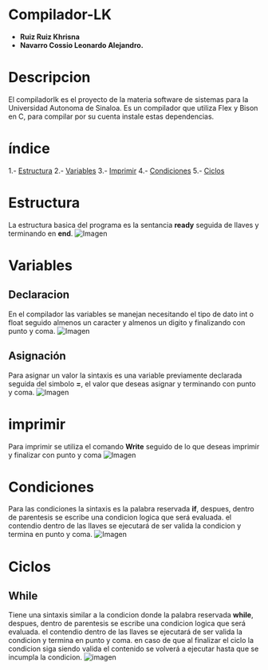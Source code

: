 # Compilador-LK
- **Ruiz Ruiz Khrisna** 
- **Navarro Cossio Leonardo Alejandro.**
# Descripcion
El compiladorlk es el proyecto de la materia software de sistemas para la Universidad Autonoma de Sinaloa.
Es un compilador que utiliza Flex y Bison en C, para compilar por su cuenta instale estas dependencias.
# índice
1.- [Estructura](#Estructura)
2.- [Variables](#Variables)
3.- [Imprimir](#Imprimir)
4.- [Condiciones](#Condiciones)
5.- [Ciclos](#Ciclos)

# Estructura
La estructura basica del programa es la sentancia **ready** seguida de llaves y terminando en **end**.
![Imagen](https://cdn.discordapp.com/attachments/747285850609549424/1195569739083284560/image.png?ex=65b47816&is=65a20316&hm=44d5f0ec6d3fa7abc3ddf5c9d9c0dee13699975aaa4411897471dec6e911f906&)
# Variables
## Declaracion
En el compilador las variables se manejan necesitando el tipo de dato int o float seguido almenos un caracter y almenos un digito y finalizando con punto y coma.
![Imagen](https://cdn.discordapp.com/attachments/747285850609549424/1195571410010112080/image.png?ex=65b479a4&is=65a204a4&hm=36f3516c77a75bf77c6fd7b3967d28cd29f6f52c272f44754829248adc575021&)
## Asignación
Para asignar un valor la sintaxis es una variable previamente declarada seguida del simbolo **=**, el valor que deseas asignar y terminando con punto y coma.
![Imagen](https://cdn.discordapp.com/attachments/747285850609549424/1195571536682291250/image.png?ex=65b479c2&is=65a204c2&hm=c5130c560635a004a0943cc8fd75bb8b8dc8104c7ca7b2f91ef432df9e1efc20&)
# imprimir
Para imprimir se utiliza el comando **Write** seguido de lo que deseas imprimir y finalizar con punto y coma
![Imagen](https://cdn.discordapp.com/attachments/747285850609549424/1195572874921115688/image.png?ex=65b47b02&is=65a20602&hm=ce78b02cdfec7eda1840adc3aa0539ddb4cbeab527a24a45bf9909a8b530d13f&)
# Condiciones
Para las condiciones la sintaxis es la palabra reservada **if**, despues, dentro de parentesis se escribe una condicion logica que será evaluada. el contendio dentro de las llaves se ejecutará de ser valida la condicion y termina en punto y coma.
![Imagen](https://cdn.discordapp.com/attachments/747285850609549424/1195574110026211458/image.png?ex=65b47c28&is=65a20728&hm=84d23ced77beab274667fc8f704687317b5354e808f69abde3d7e9f8cb85427d&)
# Ciclos
## While
Tiene una sintaxis similar a la condicion donde la palabra reservada **while**, despues, dentro de parentesis se escribe una condicion logica que será evaluada. el contendio dentro de las llaves se ejecutará de ser valida la condicion y termina en punto y coma. en caso de que al finalizar el ciclo la condicion siga siendo valida el contenido se volverá a ejecutar hasta que se incumpla la condicion.
![imagen](https://cdn.discordapp.com/attachments/747285850609549424/1195576041155072072/image.png?ex=65b47df4&is=65a208f4&hm=37f82eaedad5fbe7acadb0ff81d8dfa5404b499473e9ab1b11034fded059d961&)